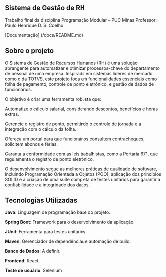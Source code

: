 ## Sistema de Gestão de RH

Trabalho final da disciplina Programação Modular – PUC Minas
Professor: Paulo Henrique D. S. Coelho

[Documentação] (/docs/README.md)

## Sobre o projeto

O Sistema de Gestão de Recursos Humanos (RH) é uma solução abrangente para automatizar e otimizar processos-chave do departamento de pessoal de uma empresa. Inspirado em sistemas líderes de mercado como o da TOTVS, este projeto foca em funcionalidades essenciais como folha de pagamento, controle de ponto eletrônico, e gestão de dados de funcionários.

O objetivo é criar uma ferramenta robusta que:

Automatize o cálculo salarial, considerando descontos, benefícios e horas extras.

Gerencie o registro de ponto, permitindo o controle de jornada e a integração com o cálculo da folha.

Ofereça um portal para que funcionários consultem contracheques, solicitem abonos e férias.

Garanta a conformidade com as leis trabalhistas, como a Portaria 671, que regulamenta o registro de ponto eletrônico.

O desenvolvimento segue as melhores práticas de qualidade de software, incluindo Programação Orientada a Objetos (POO), aplicação dos princípios SOLID e a criação de uma suíte completa de testes unitários para garantir a confiabilidade e a integridade dos dados.

## Tecnologias Utilizadas

**Java**: Linguagem de programação base do projeto.

**Spring Boot**: Framework para o desenvolvimento da aplicação.

**JUnit**: Ferramenta para testes unitários.

**Maven**: Gerenciador de dependências e automação de build.

**Banco de Dados**: A definir.

**Frontend**: React.

**Teste de usuário**: Selenium
